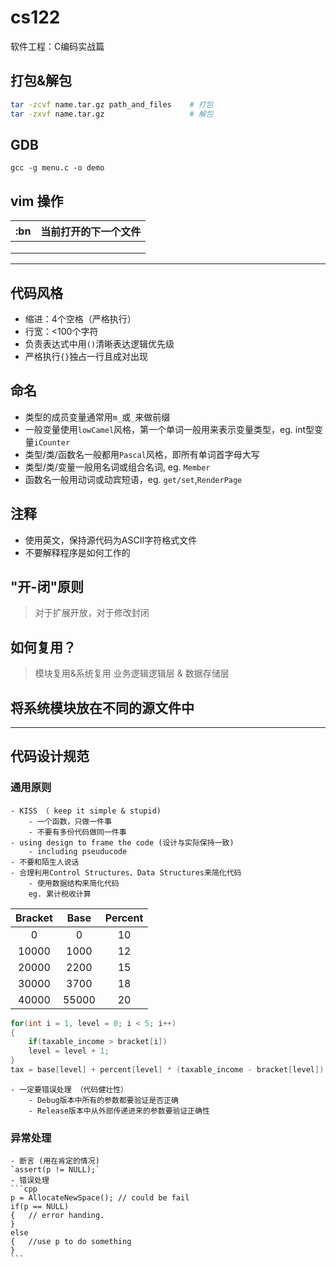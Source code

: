 # cs122
软件工程：C编码实战篇

## 打包&解包
```bash
tar -zcvf name.tar.gz path_and_files	# 打包
tar -zxvf name.tar.gz					# 解包
```

## GDB
```
gcc -g menu.c -o demo
```

## vim 操作
| :bn  | 当前打开的下一个文件 	  |
| ---- | -------------------- |
|      |                      |
|      |                      |
|      |                      |

---

## 代码风格
- 缩进：4个空格（严格执行）
- 行宽：<100个字符
- 负责表达式中用`()`清晰表达逻辑优先级
- 严格执行`{}`独占一行且成对出现

## 命名
- 类型的成员变量通常用`m_`或`_`来做前缀
- 一般变量使用`lowCamel`风格，第一个单词一般用来表示变量类型，eg. int型变量`iCounter`
- 类型/类/函数名一般都用`Pascal`风格，即所有单词首字母大写
- 类型/类/变量一般用名词或组合名词, eg. `Member`
- 函数名一般用动词或动宾短语，eg. `get/set`,`RenderPage`

## 注释
- 使用英文，保持源代码为ASCII字符格式文件
- 不要解释程序是如何工作的

## "开-闭"原则
> 对于扩展开放，对于修改封闭

## 如何复用？
> 模块复用&系统复用 </b>
> 业务逻辑逻辑层 & 数据存储层

## 将系统模块放在不同的源文件中


---

## 代码设计规范
### 通用原则
	- KISS （ keep it simple & stupid)
		- 一个函数，只做一件事
		- 不要有多份代码做同一件事
	- using design to frame the code (设计与实际保持一致)
		- including pseuducode
	- 不要和陌生人说话
	- 合理利用Control Structures、Data Structures来简化代码
		- 使用数据结构来简化代码
		eg. 累计税收计算
| Bracket | Base  | Percent |
| :-----: | :---: | :-----: |
|    0    |   0   |   10    |
|  10000  | 1000  |   12    |
|  20000  | 2200  |   15    |
|  30000  | 3700  |   18    |
|  40000  | 55000 |   20    |

```cpp
for(int i = 1, level = 0; i < 5; i++)
{
	if(taxable_income > bracket[i])
    level = level + 1;
}
tax = base[level] + percent[level] * (taxable_income - bracket[level]);
```

	- 一定要错误处理 （代码健壮性）
		- Debug版本中所有的参数都要验证是否正确
		- Release版本中从外部传递进来的参数要验证正确性

### 异常处理
	- 断言 (用在肯定的情况)
	`assert(p != NULL);`
	- 错误处理
	```cpp
	p = AllocateNewSpace(); // could be fail
	if(p == NULL)
	{	// error handing.
	}
	else
	{	//use p to do something
	}
	```



